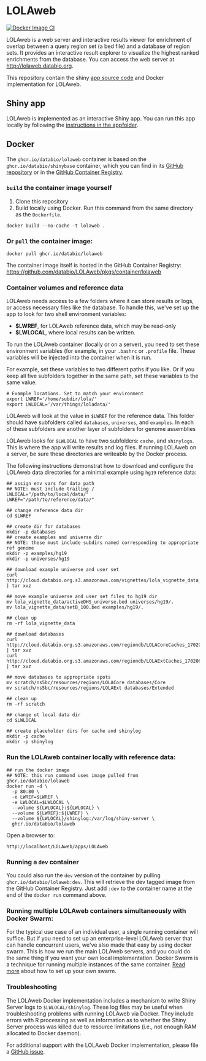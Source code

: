 # LOLAweb

[![Docker Image CI](https://github.com/databio/LOLAweb/actions/workflows/build.yml/badge.svg?branch=dev)](https://github.com/databio/LOLAweb/actions/workflows/build.yml)

LOLAweb is a web server and interactive results viewer for enrichment of overlap between a query region set (a bed file) and a database of region sets. It provides an interactive result explorer to visualize the highest ranked enrichments from the database. You can access the web server at <http://lolaweb.databio.org>.

This repository contain the shiny [app source code](apps/LOLAweb/) and Docker implementation for LOLAweb. 

## Shiny app

LOLAweb is implemented as an interactive Shiny app. You can run this app locally by following the [instructions in the appfolder](apps/LOLAweb/).

## Docker

The `ghcr.io/databio/lolaweb` container is based on the `ghcr.io/databio/shinybase` container, which you can find in its [GitHub repository](https://github.com/databio/shinyBase) or in the [GitHub Container Registry](https://github.com/databio/shinyBase/pkgs/container/shinybase).

### `build` the container image yourself

1. Clone this repository
2. Build locally using Docker. Run this command from the same directory as the `Dockerfile`.

```docker build --no-cache -t lolaweb .```


### Or `pull` the container image:

```docker pull ghcr.io/databio/lolaweb```

The container image itself is hosted in the GitHub Container Registry: https://github.com/databio/LOLAweb/pkgs/container/lolaweb

### Container volumes and reference data

LOLAweb needs access to a few folders where it can store results or logs, or access necessary files like the database. To handle this, we've set up the app to look for two shell environment variables:

* **$LWREF**, for LOLAweb reference data, which may be read-only
* **$LWLOCAL**, where local results can be written.

To run the LOLAweb container (locally or on a server), you need to set these environment variables (for example, in your `.bashrc` or `.profile` file. These variables will be injected into the container when it is run.

For example, set these variables to two different paths if you like. Or if you keep all five subfolders together in the same path, set these variables to the same value.

```
# Example locations. Set to match your environment
export LWREF='/home/subdir/lola/'
export LWLOCAL='/var/things/loladata/'
```

LOLAweb will look at the value in `$LWREF` for the reference data. This folder should have subfolders called `databases`, `universes`, and `examples`. In each of these subfolders are another layer of subfolders for genome assemblies
 
LOLAweb looks for `$LWLOCAL` to have two subfolders: `cache`, and `shinylogs`. This is where the app will write results and log files. If running LOLAweb on a server, be sure these directories are writeable by the Docker process.

The following instructions demonstrat how to download and configure the LOLAweb data directories for a minimal example using `hg19` reference data:

```
## assign env vars for data path
## NOTE: must include trailing /
LWLOCAL="/path/to/local/data/"
LWREF="/path/to/reference/data/"

## change reference data dir
cd $LWREF

## create dir for databases
mkdir -p databases
## create examples and universe dir
## NOTE: these must include subdirs named corresponding to appropriate ref genome
mkdir -p examples/hg19
mkdir -p universes/hg19

## download example universe and user set
curl http://cloud.databio.org.s3.amazonaws.com/vignettes/lola_vignette_data_150505.tgz | tar xvz

## move example universe and user set files to hg19 dir
mv lola_vignette_data/activeDHS_universe.bed universes/hg19/.
mv lola_vignette_data/setB_100.bed examples/hg19/.

## clean up
rm -rf lola_vignette_data

## download databases
curl http://cloud.databio.org.s3.amazonaws.com/regiondb/LOLACoreCaches_170206.tgz | tar xvz
curl http://cloud.databio.org.s3.amazonaws.com/regiondb/LOLAExtCaches_170206.tgz | tar xvz

## move databases to appropriate spots
mv scratch/ns5bc/resources/regions/LOLACore databases/Core
mv scratch/ns5bc/resources/regions/LOLAExt databases/Extended

## clean up
rm -rf scratch

## change ot local data dir
cd $LWLOCAL

## create placeholder dirs for cache and shinylog
mkdir -p cache
mkdir -p shinylog
```

### Run the LOLAweb container locally with reference data:

```
## run the docker image
## NOTE: this run command uses image pulled from ghcr.io/databio/lolaweb
docker run -d \
  -p 80:80 \
  -e LWREF=$LWREF \
  -e LWLOCAL=$LWLOCAL \
  --volume ${LWLOCAL}:${LWLOCAL} \
  --volume ${LWREF}:${LWREF} \
  --volume ${LWLOCAL}/shinylog:/var/log/shiny-server \
  ghcr.io/databio/lolaweb
```

Open a browser to:
```
http://localhost/LOLAweb/apps/LOLAweb
```

### Running a `dev` container

You could also run the `dev` version of the container by pulling `ghcr.io/databio/lolaweb:dev`. This will retrieve the dev tagged image from the GitHub Container Registry. Just add `:dev` to the container name at the end of the `docker run` command above.

### Running multiple LOLAweb containers simultaneously with Docker Swarm:

For the typical use case of an individual user, a single running container will suffice. But if you need to set up an enterprise-level LOLAweb server that can handle concurrent users, we've also made that easy by using docker swarm. This is how we run the main LOLAweb servers, and you could do the same thing if you want your own local implementation. Docker Swarm is a technique for running multiple instances of the same container. [Read more](swarm/README.md) about how to set up your own swarm.

### Troubleshooting

The LOLAweb Docker implementation includes a mechanism to write Shiny Server logs to `$LWLOCAL/shinylog`. These log files may be useful when troubleshooting problems with running LOLAweb via Docker. They include errors with R processing as well as information as to whether the Shiny Server process was killed due to resource limitations (i.e., not enough RAM allocated to Docker daemon).

For additional support with the LOLAweb Docker implementation, please file a [GitHub issue](https://github.com/databio/LOLAweb/issues).


